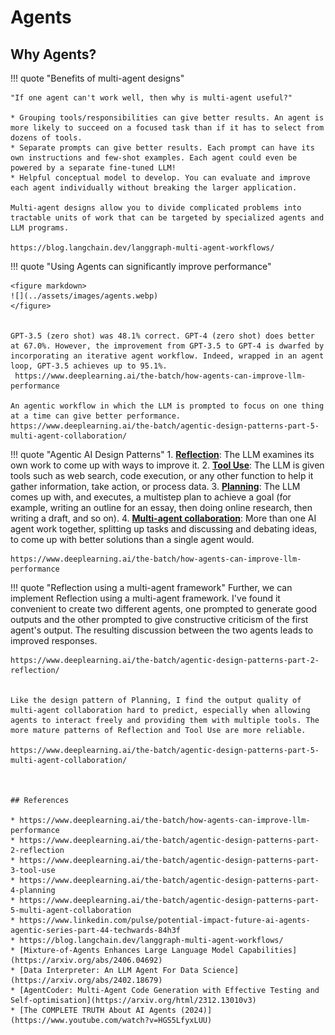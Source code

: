 
# Agents



## Why Agents?

!!! quote "Benefits of multi-agent designs"

    "If one agent can't work well, then why is multi-agent useful?"

    * Grouping tools/responsibilities can give better results. An agent is more likely to succeed on a focused task than if it has to select from dozens of tools.
    * Separate prompts can give better results. Each prompt can have its own instructions and few-shot examples. Each agent could even be powered by a separate fine-tuned LLM!
    * Helpful conceptual model to develop. You can evaluate and improve each agent individually without breaking the larger application.
    
    Multi-agent designs allow you to divide complicated problems into tractable units of work that can be targeted by specialized agents and LLM programs.

    https://blog.langchain.dev/langgraph-multi-agent-workflows/



!!! quote "Using Agents can significantly improve performance"
   
    <figure markdown>
    ![](../assets/images/agents.webp)
    </figure>


    GPT-3.5 (zero shot) was 48.1% correct. GPT-4 (zero shot) does better at 67.0%. However, the improvement from GPT-3.5 to GPT-4 is dwarfed by incorporating an iterative agent workflow. Indeed, wrapped in an agent loop, GPT-3.5 achieves up to 95.1%.
     https://www.deeplearning.ai/the-batch/how-agents-can-improve-llm-performance

    An agentic workflow in which the LLM is prompted to focus on one thing at a time can give better performance.
    https://www.deeplearning.ai/the-batch/agentic-design-patterns-part-5-multi-agent-collaboration/

!!! quote "Agentic AI Design Patterns"
    1. **[Reflection](https://www.deeplearning.ai/the-batch/agentic-design-patterns-part-2-reflection?ref=dl-staging-website.ghost.io)**: The LLM examines its own work to come up with ways to improve it. 
    2. **[Tool Use](https://www.deeplearning.ai/the-batch/agentic-design-patterns-part-3-tool-use)**: The LLM is given tools such as web search, code execution, or any other function to help it gather information, take action, or process data.
    3. **[Planning](https://www.deeplearning.ai/the-batch/agentic-design-patterns-part-4-planning/?ref=dl-staging-website.ghost.io)**: The LLM comes up with, and executes, a multistep plan to achieve a goal (for example, writing an outline for an essay, then doing online research, then writing a draft, and so on).
    4. **[Multi-agent collaboration](https://www.deeplearning.ai/the-batch/agentic-design-patterns-part-5-multi-agent-collaboration/?ref=dl-staging-website.ghost.io)**: More than one AI agent work together, splitting up tasks and discussing and debating ideas, to come up with better solutions than a single agent would.

    https://www.deeplearning.ai/the-batch/how-agents-can-improve-llm-performance


!!! quote "Reflection using a multi-agent framework" 
    Further, we can implement Reflection using a multi-agent framework. I've found it convenient to create two different agents, one prompted to generate good outputs and the other prompted to give constructive criticism of the first agent's output. The resulting discussion between the two agents leads to improved responses.

    https://www.deeplearning.ai/the-batch/agentic-design-patterns-part-2-reflection/


    Like the design pattern of Planning, I find the output quality of multi-agent collaboration hard to predict, especially when allowing agents to interact freely and providing them with multiple tools. The more mature patterns of Reflection and Tool Use are more reliable.
    
    https://www.deeplearning.ai/the-batch/agentic-design-patterns-part-5-multi-agent-collaboration/



    ## References

    * https://www.deeplearning.ai/the-batch/how-agents-can-improve-llm-performance
    * https://www.deeplearning.ai/the-batch/agentic-design-patterns-part-2-reflection
    * https://www.deeplearning.ai/the-batch/agentic-design-patterns-part-3-tool-use
    * https://www.deeplearning.ai/the-batch/agentic-design-patterns-part-4-planning
    * https://www.deeplearning.ai/the-batch/agentic-design-patterns-part-5-multi-agent-collaboration
    * https://www.linkedin.com/pulse/potential-impact-future-ai-agents-agentic-series-part-44-techwards-84h3f
    * https://blog.langchain.dev/langgraph-multi-agent-workflows/
    * [Mixture-of-Agents Enhances Large Language Model Capabilities](https://arxiv.org/abs/2406.04692)
    * [Data Interpreter: An LLM Agent For Data Science](https://arxiv.org/abs/2402.18679) 
    * [AgentCoder: Multi-Agent Code Generation with Effective Testing and Self-optimisation](https://arxiv.org/html/2312.13010v3) 
    * [The COMPLETE TRUTH About AI Agents (2024)](https://www.youtube.com/watch?v=HGS5LfyxLUU)
    
